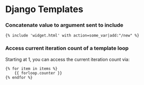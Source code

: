 # Django Templates

### Concatenate value to argument sent to include

    {% include 'widget.html' with action=some_var|add:"/new" %}

### Access current iteration count of a template loop

Starting at 1, you can access the current iteration count via:

    {% for item in items %}
        {{ forloop.counter }}
    {% endfor %}

